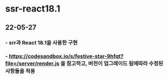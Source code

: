 # ssr-react18.1

## 22-05-27 

### - srr과 React 18.1을 사용한 구현

### - https://codesandbox.io/s/festive-star-9hfqt?file=/server/render.js 을 참고하고, 버전이 업그레이드 됨에따라 수정된 사항들을 적용
